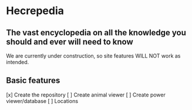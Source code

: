 # Hecrepedia
The vast encyclopedia on all the knowledge you should and ever will need to know
---
We are currently under construction, so site features WILL NOT work as intended.
## Basic features
[x] Create the repository
[ ] Create animal viewer
[ ] Create power viewer/database
[ ] Locations

